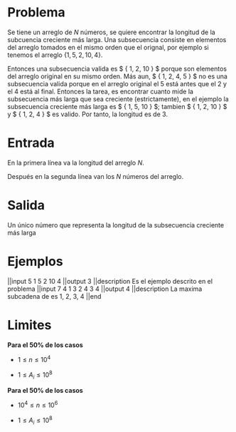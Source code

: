 # Problema

Se tiene un arreglo de $N$ números, se quiere encontrar la longitud de la subcuencia creciente más larga. Una subsecuencia consiste en elementos del arreglo tomados en el mismo orden que el orignal, por ejemplo si tenemos el arreglo $\{ 1, 5, 2, 10, 4\}$.

Entonces una subsecuencia valida es $ \{ 1, 2, 10 \} $ porque son elementos del arreglo original en su mismo orden. Más aun, $ \{ 1, 2, 4, 5 \} $ no es una subsecuencia valida porque en el arreglo original el $5$ está antes que el $2$ y el $4$ está al final. Entonces la tarea, es encontrar cuanto mide la subsecuencia más larga que sea creciente (estrictamente), en el ejemplo la subsecuencia creciente más larga es $ \{ 1, 5, 10 \} $; tambien $ \{ 1, 2, 10 \} $ y $ \{ 1, 2, 4 \} $ es valido. Por tanto, la longitud es de $3$.

# Entrada

En la primera línea va la longitud del arreglo $N$.

Después en la segunda línea van los $N$ números del arreglo.

# Salida

Un único número que representa la longitud de la subsecuencia creciente más larga

# Ejemplos

||input
5
1 5 2 10 4
||output
3
||description
Es el ejemplo descrito en el problema
||input
7
4 1 3 2 4 3 4
||output
4
||description
La maxima subcadena de es 1, 2, 3, 4
||end

# Limites

**Para el 50% de los casos**

- $1 \leq n \leq 10^4$

- $1 \leq A_i \leq 10^8$

**Para el 50% de los casos**

- $10^4 \leq n \leq 10^6$

- $1 \leq A_i \leq 10^8$
